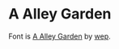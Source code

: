 # A Alley Garden

Font is [A Alley Garden](https://www.dafont.com/a-alley-garden.font) by [wep](https://www.dafont.com/wahyu-eka-prasetya.d7858).